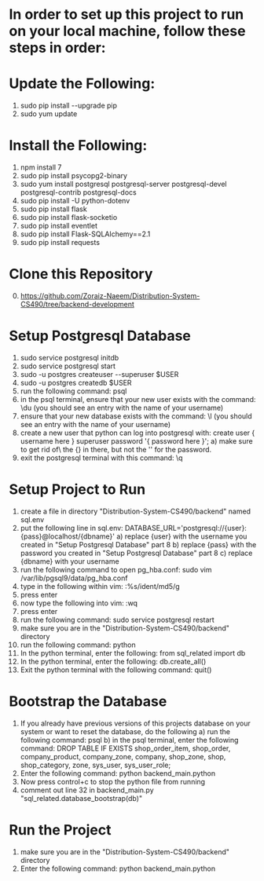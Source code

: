 # In order to set up this project to run on your local machine, follow these steps in order:

# Update the Following:
1. sudo pip install --upgrade pip
2. sudo yum update

# Install the Following:
1. npm install 7
2. sudo pip install psycopg2-binary
3. sudo yum install postgresql postgresql-server postgresql-devel postgresql-contrib postgresql-docs
4. sudo pip install -U python-dotenv
5. sudo pip install flask
6. sudo pip install flask-socketio
7. sudo pip install eventlet
8. sudo pip install Flask-SQLAlchemy==2.1
9. sudo pip install requests
 
# Clone this Repository 
0. https://github.com/Zoraiz-Naeem/Distribution-System-CS490/tree/backend-development

# Setup Postgresql Database
1. sudo service postgresql initdb
2. sudo service postgresql start
3. sudo -u postgres createuser --superuser $USER
4. sudo -u postgres createdb $USER
5. run the following command: psql
6. in the psql terminal, ensure that your new user exists with the command: \du (you should see an entry with the name of your username)
7. ensure that your new database exists with the command: \l (you should see an entry with the name of your username)
8. create a new user that python can log into postgresql with: create user { username here } superuser password '{ password here }'; 
    a) make sure to get rid of\ the {} in there, but not the '' for the password.
9. exit the postgresql terminal with this command: \q

# Setup Project to Run
1. create a file in directory "Distribution-System-CS490/backend" named sql.env
2. put the following line in sql.env: DATABASE_URL='postgresql://{user}:{pass}@localhost/{dbname}'
    a) replace {user} with the username you created in "Setup Postgresql Database" part 8
    b) replace {pass} with the password you created in "Setup Postgresql Database" part 8
    c) replace {dbname} with your username
3. run the following command to open pg_hba.conf: sudo vim /var/lib/pgsql9/data/pg_hba.conf
4. type in the following within vim: :%s/ident/md5/g
5. press enter
6. now type the following into vim: :wq
7. press enter
8. run the following command: sudo service postgresql restart
9. make sure you are in the "Distribution-System-CS490/backend" directory
10. run the following command: python
11. In the python terminal, enter the following: from sql_related import db
12. In the python terminal, enter the following: db.create_all()
13. Exit the python terminal with the following command: quit()

# Bootstrap the Database
1. If you already have previous versions of this projects database on your system or want to reset the database, do the following
    a) run the following command: psql
    b) in the psql terminal, enter the following command: DROP TABLE IF EXISTS shop_order_item, shop_order, company_product, company_zone, company, shop_zone, shop, shop_category, zone, sys_user, sys_user_role;
2. Enter the following command: python backend_main.python
3. Now press control+c to stop the python file from running
4. comment out line 32 in backend_main.py "sql_related.database_bootstrap(db)"

# Run the Project
1. make sure you are in the "Distribution-System-CS490/backend" directory
2. Enter the following command: python backend_main.python
